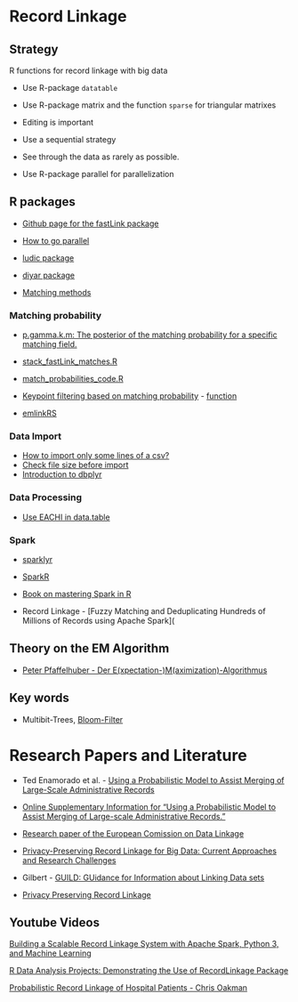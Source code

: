 # Record Linkage

## Strategy

R functions for record linkage with big data

- Use R-package `datatable`

- Use R-package matrix and the function `sparse` for triangular matrixes 

- Editing is important 

- Use a sequential strategy

- See through the data as rarely as possible.

- Use R-package parallel for parallelization

## R packages

- [Github page for the fastLink package](https://github.com/kosukeimai/fastLink)

- [How to go parallel](https://www.r-bloggers.com/2015/02/how-to-go-parallel-in-r-basics-tips/)


- [ludic package](https://www.nature.com/articles/sdata2018298)


- [diyar package](https://olisansonwu.github.io/diyar/index.html)


- [Matching methods](https://cran.r-project.org/web/packages/MatchIt/vignettes/matching-methods.html)

### Matching probability

- [p.gamma.k.m: The posterior of the matching probability for a specific matching field.](https://www.opensourceagenda.com/projects/fastlink)


- [stack_fastLink_matches.R](https://github.com/brad-cannell/cerebro/blob/master/stack_fastLink_matches.R)

- [match_probabilities_code.R](https://github.com/tnecamp/match_probabilities/blob/master/match_probabilities_code.R)

- [Keypoint filtering based on matching probability](https://github.com/AlexandraPapadaki/Match-or-no-match-Keypoint-filtering-based-on-matching-probability/blob/main/README.md) - [function](https://github.com/AlexandraPapadaki/Match-or-no-match-Keypoint-filtering-based-on-matching-probability)



- [emlinkRS](https://www.rdocumentation.org/packages/fastLink/versions/0.6.0/topics/emlinkRS)
### Data Import

- [How to import only some lines of a csv?](https://stackoverflow.com/questions/23197243/how-to-read-only-lines-that-fulfil-a-condition-from-a-csv-into-r)
- [Check file size before import](https://stackoverflow.com/questions/30580798/how-to-check-file-size-before-opening)
- [Introduction to dbplyr](https://cran.r-project.org/web/packages/dbplyr/vignettes/dbplyr.html)

### Data Processing

- [Use EACHI in data.table](https://stackoverflow.com/questions/27004002/eachi-in-data-table/27004566#27004566)

### Spark

- [sparklyr](https://cran.r-project.org/web/packages/sparklyr/index.html)
- [SparkR](http://spark.apache.org/docs/latest/sparkr.html)
- [Book on mastering Spark in R](https://therinspark.com/)

- Record Linkage - [Fuzzy Matching and Deduplicating Hundreds of Millions of Records using Apache Spark](

## Theory on the EM Algorithm

- [Peter Pfaffelhuber - Der E(xpectation-)M(aximization)-Algorithmus](https://www.stochastik.uni-freiburg.de/lehre/WS-2015/mathstat/emskript)


## Key words

- Multibit-Trees, [Bloom-Filter](https://en.wikipedia.org/wiki/Bloom_filter)

# Research Papers and Literature

- Ted Enamorado et al. -  [Using a Probabilistic Model to Assist Merging of Large-Scale
Administrative Records](https://imai.fas.harvard.edu/research/files/linkage.pdf)
- [Online Supplementary Information for “Using a
Probabilistic Model to Assist Merging of
Large-scale Administrative Records.”](https://static.cambridge.org/content/id/urn:cambridge.org:id:article:S0003055418000783/resource/name/S0003055418000783sup001.pdf)

- [Research paper of the European Comission on Data Linkage](https://ec.europa.eu/eurostat/cros/system/files/s-dwh-m_4.2_methodology_data_linkage_v2.pdf)

- [Privacy-Preserving Record Linkage for Big Data: Current Approaches and Research Challenges](https://link.springer.com/chapter/10.1007/978-3-319-49340-4_25)

- Gilbert - [GUILD: GUidance for Information about Linking Data sets](https://harveygoldsteinweb.files.wordpress.com/2018/11/guidelines-for-information-about-record-linkage.pdf)

- [Privacy Preserving Record Linkage](https://www.scads.de/de/2-uncategorised/316-privacy-preserving-record-linkage)

## Youtube Videos

[Building a Scalable Record Linkage System with Apache Spark, Python 3, and Machine Learning](https://www.youtube.com/watch?v=iQiaZKU3n0Y&ab_channel=Databricks)

[R Data Analysis Projects: Demonstrating the Use of RecordLinkage Package](https://www.youtube.com/watch?v=Msl1Q5Yv8Ow&ab_channel=PacktVideo)

[Probabilistic Record Linkage of Hospital Patients - Chris Oakman](https://www.youtube.com/watch?v=rGKEOMUtJfE&t=570s&ab_channel=ClojureTV)


